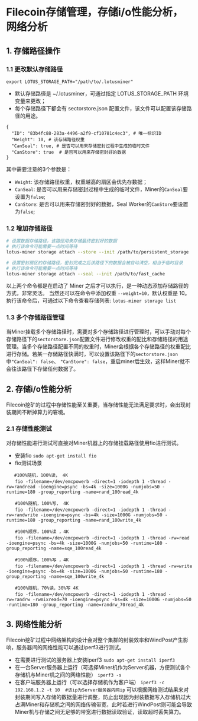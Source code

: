 # Filecoin存储管理，存储i/o性能分析，网络分析
## 1. 存储路径操作
### 1.1  更改默认存储路径
`export LOTUS_STORAGE_PATH="/path/to/.lotusminer"`
- 默认存储路径是 ~/.lotusminer，可通过指定 LOTUS_STORAGE_PATH 环境变量来更改；
- 每个存储路径下都会有 sectorstore.json 配置文件，该文件可以配置该存储路径的用途。
```
{
  "ID": "83b4fc88-283a-4496-a2f9-cf10781c4ec3", # 唯一标识ID
  "Weight": 10, # 该存储路径权重
  "CanSeal": true, # 是否可以用来存储密封过程中生成的临时文件
  "CanStore": true  # 是否可以用来存储密封好的数据
}
```
其中需要注意的3个参数是：
- `Weight`: 该存储路径权重，权重越高的扇区会优先存数据；
- `CanSeal`: 是否可以用来存储密封过程中生成的临时文件，Miner的`CanSeal`要设置为`false`;
- `CanStore`: 是否可以用来存储密封好的数据，Seal Worker的`CanStore`要设置为`false`;

### 1.2 增加存储路径
```sh
# 设置数据存储路径，该路径用来存储最终密封好的数据
# 执行该命令可能需要一点时间等待
lotus-miner storage attach --store --init /path/to/persistent_storage

# 设置密封扇区的存储路径，密封完成之后该路径下的数据会被自动清空，相当于临时目录
# 执行该命令可能需要一点时间等待
lotus-miner storage attach --seal --init /path/to/fast_cache
```
以上两个命令都是在启动了 Miner 之后才可以执行，是一种动态添加存储路径的方式，非常灵活。 当然还可以在命令中添加权重 `--weight=10`，默认权重是 10。 执行该命令后，可通过以下命令查看存储列表:
`lotus-miner storage list`

### 1.3 多个存储路径管理
当Miner挂载多个存储路径时，需要对多个存储路径进行管理时，可以手动对每个存储路径下的`sectorstore.json`配置文件进行修改权重的配比和存储路径的用途管理。当多个存储路径配置不同的权重时，Miner会根据各个存储路径的权重配比进行存储。若某一存储路径快满时，可以设置该路径下的`sectorstore.json`中`"CanSeal": false`、 `"CanStore": false`，重启miner后生效，这样Miner就不会往该路径下存储任何数据了。

## 2. 存储i/o性能分析
Filecoin挖矿的过程中存储性能至关重要，当存储性能无法满足要求时，会出现封装期间不断掉算力的窘境。
### 2.1 存储性能测试
对存储性能进行测试可直接对Miner机器上的存储挂载路径使用fio进行测试。
- 安装fio
`sudo apt-get install fio`
- fio测试场景
```
   #100%随机，100%读， 4K
　　fio -filename=/dev/emcpowerb -direct=1 -iodepth 1 -thread -rw=randread -ioengine=psync -bs=4k -size=1000G -numjobs=50 -runtime=180 -group_reporting -name=rand_100read_4k

　　#100%随机，100%写， 4K
　　fio -filename=/dev/emcpowerb -direct=1 -iodepth 1 -thread -rw=randwrite -ioengine=psync -bs=4k -size=1000G -numjobs=50 -runtime=180 -group_reporting -name=rand_100write_4k

　　#100%顺序，100%读 ，4K
　　fio -filename=/dev/emcpowerb -direct=1 -iodepth 1 -thread -rw=read -ioengine=psync -bs=4k -size=1000G -numjobs=50 -runtime=180 -group_reporting -name=sqe_100read_4k

　　#100%顺序，100%写 ，4K
　　fio -filename=/dev/emcpowerb -direct=1 -iodepth 1 -thread -rw=write -ioengine=psync -bs=4k -size=1000G -numjobs=50 -runtime=180 -group_reporting -name=sqe_100write_4k

　　#100%随机，70%读，30%写 4K
　　fio -filename=/dev/emcpowerb -direct=1 -iodepth 1 -thread -rw=randrw -rwmixread=70 -ioengine=psync -bs=4k -size=1000G -numjobs=50 -runtime=180 -group_reporting -name=randrw_70read_4k
```
## 3. 网络性能分析
Filecoin挖矿过程中网络架构的设计会对整个集群的封装效率和WindPost产生影响，服务器间的网络性能可以通过iperf3进行测试。
- 在需要进行测试的服务器上安装iperf3
`sudo apt-get install iperf3`
- 在一台Server服务器上运行（可选择Miner机作为Server机器，方便测试各个存储机与Miner机之间的网络性能）
`iperf3 -s`
- 在客户端服务器上运行（可以选择存储机作为客户端）
`iperf3 -c 192.168.1.2 -t 10  #该ip为Server服务器内网ip`
可以根据网络测试结果来对封装期间写入存储的数据量进行调整，防止出现因为封装数据写入存储机过大占满Miner和存储机之间的网络传输带宽，此时若进行WindPost则可能会导致Miner机与存储之间无足够的带宽进行数据读取验证，读取超时丢失算力。
